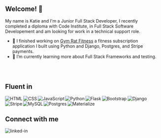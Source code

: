 ## Welcome! 👋

<!--
**KSheeds1/KSheeds1** is a ✨ _special_ ✨ repository because its `README.md` (this file) appears on your GitHub profile.-->
 My name is Katie and I'm a Junior Full Stack Developer, I recently completed a diploma with Code Institute, in Full Stack Software Developement and am looking for work in a technical support role.
 

- 🔭 I finished working on [Gym Rat Fitness](https://gym-rat-fitness.herokuapp.com/) a fitness subscription application I built using Python and Django, Postgres, and Stripe payments. 
- 🌱 I’m currently learning more about Full Stack Frameworks and testing.
<br>
<br>

## Fluent in 
<img align="left" alt="HTML" src="https://img.shields.io/badge/-HTML-orange">
<img align="left" alt="CSS" src="https://img.shields.io/badge/-CSS-lightgrey">
<img align="left" alt="JavaScript" src="https://img.shields.io/badge/-JavaScript-yellow">
<img align="left" alt="Python" src="https://img.shields.io/badge/-Python-blue">
<img align="left" alt="Flask" src="https://img.shields.io/badge/-Flask-brightgreen">
<img align="left" alt="Bootstrap" src="https://img.shields.io/badge/-Bootstrap-blueviolet">
<img align="left" alt="Django" src="https://img.shields.io/badge/-Django-yellowgreen">
<img align="left" alt="Stripe" src="https://img.shields.io/badge/-Stripe-blue">
<img align="left" alt="MySQL" src="https://img.shields.io/badge/-MySQL-success">
<img align="left" alt="Postgres" src="https://img.shields.io/badge/-Postgres-blueviolet">
<img align="left" alt="Materialize" src="https://img.shields.io/badge/-Materialize-9cf">
<br>
<br>

## Connect with me

[<img align="left" alt="linked-in" src="https://img.shields.io/badge/linkedin-%230077B5.svg?&style=for-the-badge&logo=linkedin&logoColor=white" />](https://www.linkedin.com/in/katiesheedy93/)
<br>


